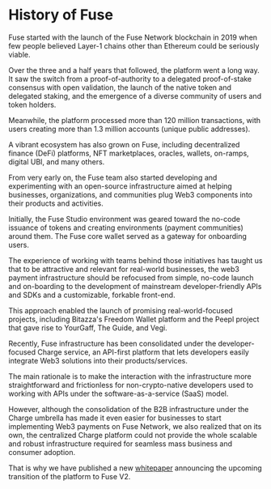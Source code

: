 # History of Fuse

Fuse started with the launch of the Fuse Network blockchain in 2019 when few people believed Layer-1 chains other than Ethereum could be seriously viable.

Over the three and a half years that followed, the platform went a long way. It saw the switch from a proof-of-authority to a delegated proof-of-stake consensus with open validation, the launch of the native token and delegated staking, and the emergence of a diverse community of users and token holders.

Meanwhile, the platform processed more than 120 million transactions, with users creating more than 1.3 million accounts (unique public addresses).

A vibrant ecosystem has also grown on Fuse, including decentralized finance (DeFi) platforms, NFT marketplaces, oracles, wallets, on-ramps, digital UBI, and many others.

From very early on, the Fuse team also started developing and experimenting with an open-source infrastructure aimed at helping businesses, organizations, and communities plug Web3 components into their products and activities.

Initially, the Fuse Studio environment was geared toward the no-code issuance of tokens and creating environments (payment communities) around them. The Fuse core wallet served as a gateway for onboarding users.

The experience of working with teams behind those initiatives has taught us that to be attractive and relevant for real-world businesses, the web3 payment infrastructure should be refocused from simple, no-code launch and on-boarding to the development of mainstream developer-friendly APIs and SDKs and a customizable, forkable front-end.

This approach enabled the launch of promising real-world-focused projects, including Bitazza's Freedom Wallet platform and the Peepl project that gave rise to YourGaff, The Guide, and Vegi.

Recently, Fuse infrastructure has been consolidated under the developer-focused Charge service, an API-first platform that lets developers easily integrate Web3 solutions into their products/services.

The main rationale is to make the interaction with the infrastructure more straightforward and frictionless for non-crypto-native developers used to working with APIs under the software-as-a-service (SaaS) model.

However, although the consolidation of the B2B infrastructure under the Charge umbrella has made it even easier for businesses to start implementing Web3 payments on Fuse Network, we also realized that on its own, the centralized Charge platform could not provide the whole scalable and robust infrastructure required for seamless mass business and consumer adoption.

That is why we have published a new [whitepaper](https://www.fuse.io/whitepaper) announcing the upcoming transition of the platform to Fuse V2.
